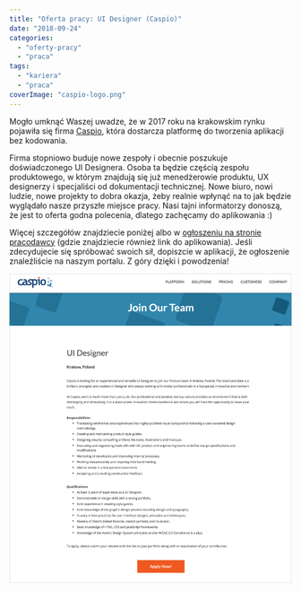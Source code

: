 ```yaml
---
title: "Oferta pracy: UI Designer (Caspio)"
date: "2018-09-24"
categories: 
  - "oferty-pracy"
  - "praca"
tags: 
  - "kariera"
  - "praca"
coverImage: "caspio-logo.png"
---
```


Mogło umknąć Waszej uwadze, że w 2017 roku na krakowskim rynku pojawiła się firma [Caspio](https://www.caspio.com/), która dostarcza platformę do tworzenia aplikacji bez kodowania.

Firma stopniowo buduje nowe zespoły i obecnie poszukuje doświadczonego UI Designera. Osoba ta będzie częścią zespołu produktowego, w którym znajdują się już menedżerowie produktu, UX designerzy i specjaliści od dokumentacji technicznej. Nowe biuro, nowi ludzie, nowe projekty to dobra okazja, żeby realnie wpłynąć na to jak będzie wyglądało nasze przyszłe miejsce pracy. Nasi tajni informatorzy donoszą, że jest to oferta godna polecenia, dlatego zachęcamy do aplikowania :)

Więcej szczegółów znajdziecie poniżej albo w [ogłoszeniu na stronie pracodawcy](https://www.caspio.com/job-position-details/?Position_ID=548&Job_Title=UI%20Designer) (gdzie znajdziecie również link do aplikowania). Jeśli zdecydujecie się spróbować swoich sił, dopiszcie w aplikacji, że ogłoszenie znaleźliście na naszym portalu. Z góry dzięki i powodzenia!

[![](images/caspio-ui-designer.png)](http://techwriter.pl/wp-content/uploads/2018/09/caspio-ui-designer.png)
